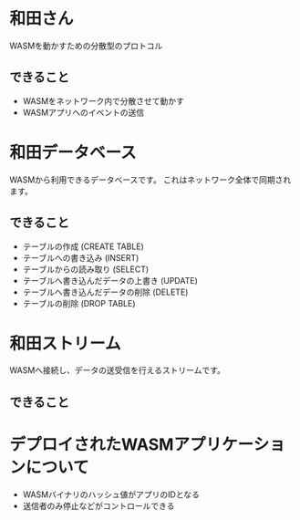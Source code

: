 # 和田さん

WASMを動かすための分散型のプロトコル

## できること
- WASMをネットワーク内で分散させて動かす
- WASMアプリへのイベントの送信

# 和田データベース

WASMから利用できるデータベースです。
これはネットワーク全体で同期されます。

## できること

- テーブルの作成 (CREATE TABLE)
- テーブルへの書き込み (INSERT)
- テーブルからの読み取り (SELECT)
- テーブルへ書き込んだデータの上書き (UPDATE)
- テーブルへ書き込んだデータの削除 (DELETE)
- テーブルの削除 (DROP TABLE)

# 和田ストリーム

WASMへ接続し、データの送受信を行えるストリームです。

## できること

# デプロイされたWASMアプリケーションについて

- WASMバイナリのハッシュ値がアプリのIDとなる
- 送信者のみ停止などがコントロールできる